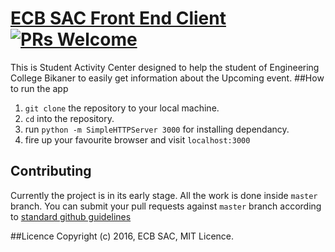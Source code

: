# [ECB SAC Front End Client](http://www.ecbsac.org) [![PRs Welcome](https://img.shields.io/badge/PRs-welcome-brightgreen.svg)](https://github.com/ECB-Bikaner/ECB-bikaner.github.io/issues)
This is Student Activity Center designed to help the student of Engineering College Bikaner to easily get information about the Upcoming event.
##How to run the app
1. `git clone` the repository to your local machine.
2. `cd` into the repository.
3. run `python -m SimpleHTTPServer 3000` for installing dependancy.
4. fire up your favourite browser and visit `localhost:3000`

## Contributing
Currently the project is in its early stage. All the work is done inside `master` branch.
You can submit your pull requests against `master` branch according to [standard github guidelines](https://help.github.com/articles/using-pull-requests/)

##Licence
Copyright (c) 2016, ECB SAC, MIT Licence.
